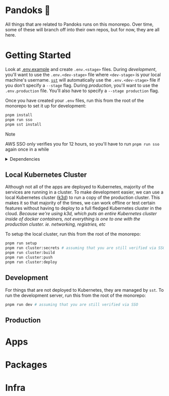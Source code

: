 # Pandoks 🐼

All things that are related to Pandoks runs on this monorepo. Over time, some of these will branch
off into their own repos, but for now, they are all here.

# Getting Started

Look at [.env.example](/.env.example) and create `.env.<stage>` files. During _development_, you'll
want to use the `.env.<dev-stage>` file where `<dev-stage>` is your local machine's username.
[`sst`](https://sst.dev/) will automatically use the `.env.<dev-stage>` file if you don't specify a
`--stage` flag. During _production_, you'll want to use the `.env.production` file. You'll also have
to specify a `--stage production` flag.

Once you have created your `.env` files, run this from the root of the monorepo to set it up for
development:

```sh
pnpm install
pnpm run sso
pnpm sst install
```

> [!NOTE]
> AWS SSO only verifies you for 12 hours, so you'll have to run `pnpm run sso` again once in a while

<details>
  <summary>Dependencies</summary>
  <ul>
    <li><a href="https://nodejs.org/en/">Node.js</a> >= v22</li>
    <li><a href="https://pnpm.io/">pnpm</a> >= v10</li>
    <li><a href="https://docs.docker.com/get-docker/">Docker</a> >= v20</li>
    <li><a href="https://k3d.io/">k3d</a> >= v5.8</li>
    <li><a href="https://docs.aws.amazon.com/cli/latest/userguide/getting-started-install.html">awscli</a> >= v2.13</li>
  </ul>
</details>

## Local Kubernetes Cluster

Although not all of the apps are deployed to Kubernetes, majority of the services are running in a
cluster. To make development easier, we can use a local Kubernetes cluster ([k3d](https://k3d.io/))
to run a copy of the production cluster. This makes it so that majority of the times, we can work
offline or test certain features without having to deploy to a full fledged Kubernetes cluster in
the cloud. _Because we're using k3d, which puts an entire Kubernetes cluster inside of docker
containers, not everything is one to one with the production cluster. ie. networking, registries,
etc_

To setup the local cluster, run this from the root of the monorepo:

```sh
pnpm run setup
pnpm run cluster:secrets # assuming that you are still verified via SSO
pnpm run cluster:build
pnpm run cluster:push
pnpm run cluster:deploy
```

## Development

For things that are not deployed to Kubernetes, they are managed by `sst`. To run the development
server, run this from the root of the monorepo:

```sh
pnpm run dev # assuming that you are still verified via SSO
```

## Production

# Apps

# Packages

# Infra
